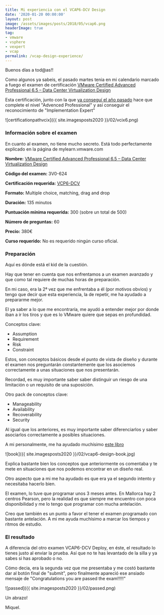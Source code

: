 ```yaml
---
title: Mi experiencia con el VCAP6-DCV Design
date: '2020-01-20 00:00:00'
layout: post
image: /assets/images/posts/2018/05/vcap6.png
headerImage: true
tag:
- vmware
- vsphere
- vexpert
- vcap
permalink: /vcap-design-experience/
---
```


Buenos días a tod@as!!

Como algunos ya sabeis, el pasado martes tenia en mi calendario marcado a fuego el examen de certificación [VMware Certified Advanced Professional 6.5 – Data Center Virtualization Design](https://www.vmware.com/education-services/certification/vcap6-5-dcv-design-exam.html)

Esta certificación, junto con la que [ya conseguí el año pasado](https://miquelmariano.github.io/vcap-experience/) hace que complete el nivel "Advenced Professional" y así conseguir el reconocimiento de "Implementation Expert"

![certificationpathvcix]({{ site.imagesposts2020 }}/02/vcix6.png)

### Información sobre el examen

En cuanto al examen, no tiene mucho secreto. Está todo perfectamente explicado en la página de mylearn.vmware.com 

**Nombre:** [VMware Certified Advanced Professional 6.5 – Data Center Virtualization Design](https://www.vmware.com/education-services/certification/vcap6-5-dcv-design-exam.html)

**Código del examen:** 3V0-624

**Certificación requerida:** [VCP6-DCV](https://www.vmware.com/education-services/certification/vcp6-dcv-exam.html)

**Formato:** Multiple choice, matching, drag and drop

**Duración:** 135 minutos

**Puntuación mínima requerida:** 300 (sobre un total de 500)

**Número de preguntas:** 60

**Precio:** 380€

**Curso requerido:** No es requerido ningún curso oficial.

### Preparación

Aquí es dónde está el kid de la cuestión.

Hay que tener en cuenta que nos enfrentamos a un examen avanzado y que como tal requiere de muchas horas de preparación.

En mi caso, era la 2ª vez que me enfrentaba a él (por motivos obvios) y tengo que decir que esta experiencia, la de repetir, me ha ayudado a prepararme mejor.

El ya saber a lo que me encontraría, me ayudó a entender mejor por donde iban a ir los tiros y que es lo VMware quiere que sepas en profundidad.

Conceptos clave:

- Assumption
- Requirement
- Risk
- Constraint

Estos, son conceptos básicos desde el punto de vista de diseño y durante el examen nos preguntarán constantemente que los asociemos correctamente a unas situaciones que nos presentarán.

Recordad, es muy importante saber saber distinguir un riesgo de una limitación o un requisito de una suposición.

Otro pack de conceptos clave:

- Manageability
- Availability
- Recoverability
- Security

Al igual que los anteriores, es muy importante saber diferenciarlos y saber asociarlos correctamente a posibles situaciones.

A mi personalmente, me ha ayudado muchísimo [este libro](https://www.amazon.es/gp/product/1789801516/ref=ppx_yo_dt_b_asin_title_o01_s00?ie=UTF8&psc=1)

![book]({{ site.imagesposts2020 }}/02/vcap6-design-book.jpg)

Explica bastante bien los conceptos que anteriormente os comentaba y te mete en situaciones que nos podemos encontrar en un diseño real.

Otro aspecto que a mi me ha ayudado es que era ya el segundo intento y necesitaba hacerlo bien.

El examen, lo tuve que programar unos 3 meses antes. En Mallorca hay 2 centros Pearson, pero la realidad es que siempre me encuentro con poca disponibilidad y me lo tengo que programar con mucha antelación.

Creo que también es un punto a favor el tener el examen programado con bastante antelación. A mi me ayuda muchísimo a marcar los tiempos y ritmos de estudio.

### El resultado

A diferencia del otro examen VCAP6-DCV Deploy, en éste, el resultado lo tienes justo al enviar la prueba. Así que no te has levantado de la silla y ya sabes si has aprobado o no.

Cómo decia, era la segunda vez que me presentaba y me costó bastante dar al botón final de "submit", pero finalmente apareció ese ansiado mensaje de "Congratulations you are passed the exam!!!!!" 

![passed]({{ site.imagesposts2020 }}/02/passed.png)

Un abrazo!

Miquel.



